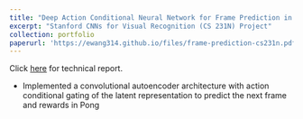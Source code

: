 ```yaml
---
title: "Deep Action Conditional Neural Network for Frame Prediction in Atari Games"
excerpt: "Stanford CNNs for Visual Recognition (CS 231N) Project"
collection: portfolio
paperurl: 'https://ewang314.github.io/files/frame-prediction-cs231n.pdf'
---
```

Click [here](https://ewang314.github.io/files/frame-prediction-cs231n.pdf) for technical report.

* Implemented a convolutional autoencoder architecture with action conditional
gating of the latent representation to predict the next frame and rewards in
Pong
